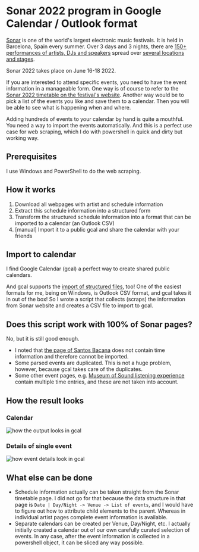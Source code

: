 # Sonar 2022 program in Google Calendar / Outlook format
[Sonar](https://sonar.es/) is one of the world's largest electronic music festivals. It is held in Barcelona, Spain every summer. Over 3 days and 3 nights, there are [150+ performances of artists, DJs and speakers](https://sonar.es/en/2022/artists) spread over [several locations and stages](https://sonar.es/en/2022/showcases).

Sonar 2022 takes place on June 16-18 2022.

If you are interested to attend specific events, you need to have the event information in a manageable form. One way is of course to refer to the [Sonar 2022 timetable on the festival's website](https://sonar.es/en/2022/schedules). Another way would be to pick a list of the events you like and save them to a calendar. Then you will be able to see what is happening when and where.

Adding hundreds of events to your calendar by hand is quite a mouthful. You need a way to import the events automatically. And this is a perfect use case for web scraping, which I do with powershell in quick and dirty but working way.

## Prerequisites
I use Windows and PowerShell to do the web scraping.

## How it works

1. Download all webpages with artist and schedule information
2. Extract this schedule information into a structured form
3. Transform the structured schedule information into a format that can be imported to a calendar (an Outlook CSV)
4. [manual] Import it to a public gcal and share the calendar with your friends

## Import to calendar
I find Google Calendar (gcal) a perfect way to create shared public calendars.

And gcal supports the [import of structured files](https://calendar.google.com/calendar/u/0/r/settings/export), too! One of the easiest formats for me, being on Windows, is Outlook CSV format, and gcal takes it in out of the box! So I wrote a script that collects (scraps) the information from Sonar website and creates a CSV file to import to gcal.

## Does this script work with 100% of Sonar pages?
No, but it is still good enough.
* I noted that [the page of Santos Bacana](https://sonar.es/en/2022/artists/santos-bacana) does not contain time information and therefore cannot be imported.
* Some parsed events are duplicated. This is not a huge problem, however, because gcal takes care of the duplicates.
* Some other event pages, e.g. [Museum of Sound listening experience](https://sonar.es/en/2022/artists/museum-of-sound-listening-experience-by-mika-vainio) contain multiple time entries, and these are not taken into account.

## How the result looks
### Calendar
![how the output looks in gcal](https://i.imgur.com/O7OpKIO.png)
### Details of single event
![how event details look in gcal](https://i.imgur.com/jUycrfr.png)

## What else can be done
* Schedule information actually can be taken straight from the Sonar timetable page. I did not go for that because the data structure in that page is `Date | Day/Night -> Venue -> List of events`, and I would have to figure out how to attribute child elements to the parent. Whereas in individual artist pages complete event information is available.
* Separate calendars can be created per Venue, Day/Night, etc. I actually initially created a calendar out of our own carefully curated selection of events. In any case, after the event information is collected in a powershell object, it can be sliced any way possible.
